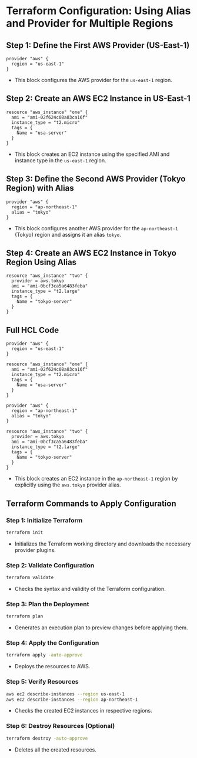 # Terraform Configuration: Using Alias and Provider for Multiple Regions

## Step 1: Define the First AWS Provider (US-East-1)

```hcl
provider "aws" {
  region = "us-east-1"
}
```

- This block configures the AWS provider for the `us-east-1` region.

## Step 2: Create an AWS EC2 Instance in US-East-1

```hcl
resource "aws_instance" "one" {
  ami = "ami-02f624c08a83ca16f"
  instance_type = "t2.micro"
  tags = {
    Name = "usa-server"
  }
}
```

- This block creates an EC2 instance using the specified AMI and instance type in the `us-east-1` region.

## Step 3: Define the Second AWS Provider (Tokyo Region) with Alias

```hcl
provider "aws" {
  region = "ap-northeast-1"
  alias = "tokyo"
}
```

- This block configures another AWS provider for the `ap-northeast-1` (Tokyo) region and assigns it an alias `tokyo`.

## Step 4: Create an AWS EC2 Instance in Tokyo Region Using Alias

```hcl
resource "aws_instance" "two" {
  provider = aws.tokyo
  ami = "ami-0bcf3ca5a6483feba"
  instance_type = "t2.large"
  tags = {
    Name = "tokyo-server"
  }
}
```
## Full HCL Code

```hcl
provider "aws" {
  region = "us-east-1"
}

resource "aws_instance" "one" {
  ami = "ami-02f624c08a83ca16f"
  instance_type = "t2.micro"
  tags = {
    Name = "usa-server"
  }
}

provider "aws" {
  region = "ap-northeast-1"
  alias = "tokyo"
}

resource "aws_instance" "two" {
  provider = aws.tokyo
  ami = "ami-0bcf3ca5a6483feba"
  instance_type = "t2.large"
  tags = {
    Name = "tokyo-server"
  }
}
```


- This block creates an EC2 instance in the `ap-northeast-1` region by explicitly using the `aws.tokyo` provider alias.

## Terraform Commands to Apply Configuration

### Step 1: Initialize Terraform
```sh
terraform init
```
- Initializes the Terraform working directory and downloads the necessary provider plugins.

### Step 2: Validate Configuration
```sh
terraform validate
```
- Checks the syntax and validity of the Terraform configuration.

### Step 3: Plan the Deployment
```sh
terraform plan
```
- Generates an execution plan to preview changes before applying them.

### Step 4: Apply the Configuration
```sh
terraform apply -auto-approve
```
- Deploys the resources to AWS.

### Step 5: Verify Resources
```sh
aws ec2 describe-instances --region us-east-1
aws ec2 describe-instances --region ap-northeast-1
```
- Checks the created EC2 instances in respective regions.

### Step 6: Destroy Resources (Optional)
```sh
terraform destroy -auto-approve
```
- Deletes all the created resources.
